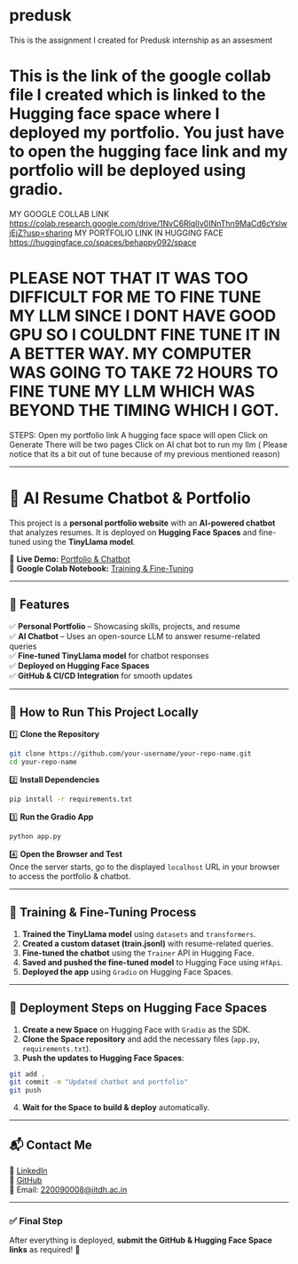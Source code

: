 # predusk
This is the assignment I created for Predusk internship as an assesment
# This is the link of the google collab file I created  which is linked to the Hugging face space where I deployed my portfolio. You just have to open the hugging face link and my portfolio will be deployed using gradio.
MY GOOGLE COLLAB LINK
https://colab.research.google.com/drive/1NvC6RlqIIv0INnThn9MaCd6cYslwjEjZ?usp=sharing
MY PORTFOLIO LINK IN HUGGING FACE
https://huggingface.co/spaces/behappy092/space
# PLEASE NOT THAT IT WAS TOO DIFFICULT FOR ME TO FINE TUNE MY LLM SINCE I DONT HAVE GOOD GPU SO I COULDNT FINE TUNE IT IN A BETTER WAY. MY COMPUTER WAS GOING TO TAKE 72 HOURS TO FINE TUNE MY LLM WHICH WAS BEYOND THE TIMING WHICH I GOT.
STEPS:
Open my portfolio link
A hugging face space will open
Click on Generate
There will be two pages 
Click on AI chat bot to run my llm ( Please notice that its a bit out of tune because of my previous mentioned reason)










---------------------------------------------------------------------------------------------------------------------------------------------------------------------------------------------------------------------------------------








# 🚀 AI Resume Chatbot & Portfolio

This project is a **personal portfolio website** with an **AI-powered chatbot** that analyzes resumes. It is deployed on **Hugging Face Spaces** and fine-tuned using the **TinyLlama model**.

🔗 **Live Demo:** [Portfolio & Chatbot](https://huggingface.co/spaces/behappy092/space)  
📂 **Google Colab Notebook:** [Training & Fine-Tuning](your-google-colab-link)  

---

## 📌 Features
✅ **Personal Portfolio** – Showcasing skills, projects, and resume  
✅ **AI Chatbot** – Uses an open-source LLM to answer resume-related queries  
✅ **Fine-tuned TinyLlama model** for chatbot responses  
✅ **Deployed on Hugging Face Spaces**  
✅ **GitHub & CI/CD Integration** for smooth updates  

---

## 🚀 How to Run This Project Locally

1️⃣ **Clone the Repository**
```bash
git clone https://github.com/your-username/your-repo-name.git
cd your-repo-name
```

2️⃣ **Install Dependencies**
```bash
pip install -r requirements.txt
```

3️⃣ **Run the Gradio App**
```bash
python app.py
```

4️⃣ **Open the Browser and Test**  
Once the server starts, go to the displayed `localhost` URL in your browser to access the portfolio & chatbot.

---

## 📜 Training & Fine-Tuning Process
1. **Trained the TinyLlama model** using `datasets` and `transformers`.
2. **Created a custom dataset (train.jsonl)** with resume-related queries.
3. **Fine-tuned the chatbot** using the `Trainer` API in Hugging Face.
4. **Saved and pushed the fine-tuned model** to Hugging Face using `HfApi`.
5. **Deployed the app** using `Gradio` on Hugging Face Spaces.

---

## 🚀 Deployment Steps on Hugging Face Spaces
1. **Create a new Space** on Hugging Face with `Gradio` as the SDK.
2. **Clone the Space repository** and add the necessary files (`app.py`, `requirements.txt`).
3. **Push the updates to Hugging Face Spaces**:
```bash
git add .
git commit -m "Updated chatbot and portfolio"
git push
```
4. **Wait for the Space to build & deploy** automatically.

---

## 📬 Contact Me
💼 [LinkedIn](https://www.linkedin.com/in/md-inzamamul-haque-48839930b)  
🐙 [GitHub](https://github.com/mdinzamamulhaque4658)  
📩 Email: 220090008@iitdh.ac.in  

---

### ✅ Final Step
After everything is deployed, **submit the GitHub & Hugging Face Space links** as required! 🚀
